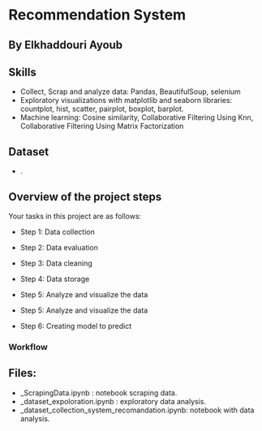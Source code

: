 # Recommendation System

## By Elkhaddouri Ayoub

## Skills
- Collect, Scrap and analyze data: Pandas, BeautifulSoup, selenium
- Exploratory visualizations with matplotlib and seaborn libraries: countplot, hist, scatter, pairplot, boxplot, barplot.
- Machine learning: Cosine similarity, Collaborative Filtering Using Knn, Collaborative Filtering Using Matrix Factorization

## Dataset
- .

## Overview of the project steps

Your tasks in this project are as follows:

- Step 1: Data collection

- Step 2: Data evaluation

- Step 3: Data cleaning

- Step 4: Data storage

- Step 5: Analyze and visualize the data

- Step 5: Analyze and visualize the data

- Step 6: Creating model to predict

### Workflow




## Files:

- _ScrapingData.ipynb                           : notebook scraping data.
- _dataset_expoloration.ipynb                   : exploratory data analysis.
- _dataset_collection_system_recomandation.ipynb: notebook with data analysis.
